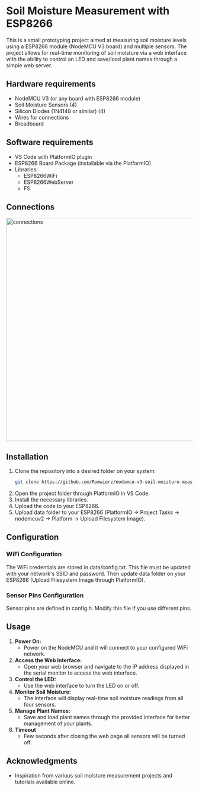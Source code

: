 # Soil Moisture Measurement with ESP8266
This is a small prototyping project aimed at measuring soil moisture levels using a ESP8266 module (NodeMCU V3 board) and multiple sensors. The project allows for real-time monitoring of soil moisture via a web interface with the ability to control an LED and save/load plant names through a simple web server. 

## Hardware requirements
- NodeMCU V3 (or any board with ESP8266 module)
- Soil Moisture Sensors (4)
- Silicon Diodes (1N4148 or similar) (4)
- Wires for connections
- Breadboard

## Software requirements
- VS Code with PlatformIO plugin
- ESP8266 Board Package (installable via the PlatformIO)
- Libraries:
  - ESP8266WiFi
  - ESP8266WebServer
  - FS

## Connections
<img src="https://github.com/user-attachments/assets/c4f823a0-0868-4cd1-8d39-b63226c4e12c" alt="connections" width="600"/>

## Installation
1. Clone the repository into a desired folder on your system:
   ```bash
   git clone https://github.com/Romwierz/nodemcu-v3-soil-moisture-measurement
   ```
2. Open the project folder through PlatformIO in VS Code.
3. Install the necessary libraries.
4. Upload the code to your ESP8266.
5. Upload data folder to your ESP8266 (PlatformIO -> Project Tasks -> nodemcuv2 -> Platform -> Upload Filesystem Image).

## Configuration
### WiFi Configuration
The WiFi credentials are stored in data/config.txt. This file must be updated with your network's SSID and password. Then update data folder on your ESP8266 (Upload Filesystem Image through PlatformIO).

### Sensor Pins Configuration
Sensor pins are defined in config.h. Modify this file if you use different pins.

## Usage
1. **Power On:**
    - Power on the NodeMCU and it will connect to your configured WiFi network.
2. **Access the Web Interface:**
    - Open your web browser and navigate to the IP address displayed in the serial monitor to access the web interface.
3. **Control the LED:**
    - Use the web interface to turn the LED on or off.
4. **Monitor Soil Moisture:**
    - The interface will display real-time soil moisture readings from all four sensors.
5. **Manage Plant Names:**
    - Save and load plant names through the provided interface for better management of your plants.
6. **Timeout**
    - Few seconds after closing the web page all sensors will be turned off.

## Acknowledgments
- Inspiration from various soil moisture measurement projects and tutorials available online.
